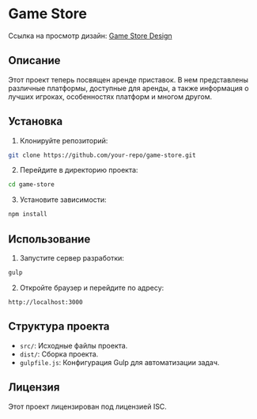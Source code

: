 # Game Store

Ссылка на просмотр дизайн: [Game Store Design](https://shcdevelops.github.io/gamers-design/)

## Описание

Этот проект теперь посвящен аренде приставок. В нем представлены различные платформы, доступные для аренды, а также информация о лучших игроках, особенностях платформ и многом другом.

## Установка

1. Клонируйте репозиторий:

```bash
git clone https://github.com/your-repo/game-store.git
```

2. Перейдите в директорию проекта:

```bash
cd game-store
```

3. Установите зависимости:

```bash
npm install
```

## Использование

1. Запустите сервер разработки:

```bash
gulp
```

2. Откройте браузер и перейдите по адресу:

```text
http://localhost:3000
```

## Структура проекта

- `src/`: Исходные файлы проекта.
- `dist/`: Сборка проекта.
- `gulpfile.js`: Конфигурация Gulp для автоматизации задач.

## Лицензия

Этот проект лицензирован под лицензией ISC.
